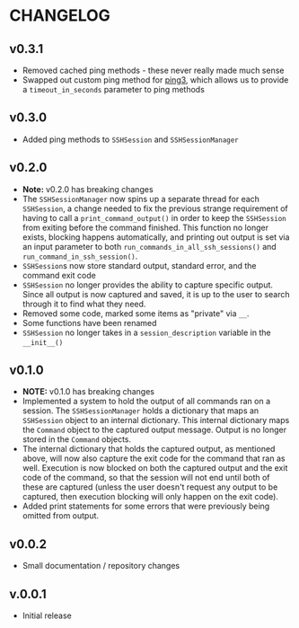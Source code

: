 # CHANGELOG

## v0.3.1

- Removed cached ping methods - these never really made much sense
- Swapped out custom ping method for [ping3](https://pypi.org/project/ping3/), which allows us to
  provide a `timeout_in_seconds` parameter to ping methods

## v0.3.0

- Added ping methods to `SSHSession` and `SSHSessionManager`
## v0.2.0

- **Note:** v0.2.0 has breaking changes
- The `SSHSessionManager` now spins up a separate thread for each `SSHSession`, a change needed to
  fix the previous strange requirement of having to call a `print_command_output()` in order to keep
  the `SSHSession` from exiting before the command finished.  This function no longer exists,
  blocking happens automatically, and printing out output is set via an input parameter to both
  `run_commands_in_all_ssh_sessions()` and `run_command_in_ssh_session()`.
- `SSHSession`s now store standard output, standard error, and the command exit code
- `SSHSession` no longer provides the ability to capture specific output.  Since all output is now
  captured and saved, it is up to the user to search through it to find what they need.
- Removed some code, marked some items as "private" via `__`.
- Some functions have been renamed
- `SSHSession` no longer takes in a `session_description` variable in the `__init__()`

## v0.1.0

- **NOTE:** v0.1.0 has breaking changes
- Implemented a system to hold the output of all commands ran on a session.  The `SSHSessionManager`
  holds a dictionary that maps an `SSHSession` object to an internal dictionary.  This internal
  dictionary maps the `Command` object to the captured output message.  Output is no longer  stored
  in the `Command` objects.
- The internal dictionary that holds the captured output, as mentioned above, will now also capture
  the exit code for the command that ran as well.  Execution is now blocked on both the captured
  output and the exit code of the command, so that the session will not end until both of these are
  captured (unless the user doesn't request any output to be captured, then execution blocking will
  only happen on the exit code).
- Added print statements for some errors that were previously being omitted from output.

## v0.0.2

- Small documentation / repository changes

## v.0.0.1

- Initial release
